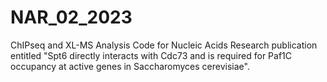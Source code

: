 # NAR_02_2023
ChIPseq and XL-MS Analysis Code for Nucleic Acids Research publication entitled "Spt6 directly interacts with Cdc73 and is required for Paf1C occupancy at active genes in Saccharomyces cerevisiae".
